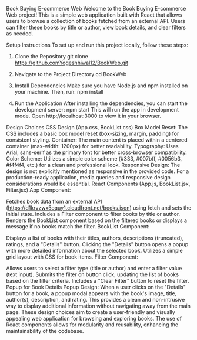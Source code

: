 Book Buying E-commerce Web
Welcome to the Book Buying E-commerce Web project! This is a simple web application built with React that allows users to browse a collection of books fetched from an external API. Users can filter these books by title or author, view book details, and clear filters as needed.

Setup Instructions
To set up and run this project locally, follow these steps:

1. Clone the Repository
   git clone https://github.comYogeshhiwal12/BookWeb.git

2. Navigate to the Project Directory
   cd BookWeb

3. Install Dependencies
   Make sure you have Node.js and npm installed on your machine. Then, run:
   npm install

4. Run the Application
   After installing the dependencies, you can start the development server:
   npm start
   This will run the app in development mode. Open http://localhost:3000 to view it in your browser.

Design Choices
CSS Design (App.css, BookList.css)
Box Model Reset: The CSS includes a basic box model reset (box-sizing, margin, padding) for consistent styling.
Container: The main content is placed within a centered container (max-width: 1200px) for better readability.
Typography: Uses Arial, sans-serif as the primary font for better cross-browser compatibility.
Color Scheme: Utilizes a simple color scheme (#333, #007bff, #0056b3, #f4f4f4, etc.) for a clean and professional look.
Responsive Design: The design is not explicitly mentioned as responsive in the provided code. For a production-ready application, media queries and responsive design considerations would be essential.
React Components (App.js, BookList.jsx, Filter.jsx)
App Component:

Fetches book data from an external API (https://d1krvzwx5oquy1.cloudfront.net/books.json) using fetch and sets the initial state.
Includes a Filter component to filter books by title or author.
Renders the BookList component based on the filtered books or displays a message if no books match the filter.
BookList Component:

Displays a list of books with their titles, authors, descriptions (truncated), ratings, and a "Details" button.
Clicking the "Details" button opens a popup with more detailed information about the selected book.
Utilizes a simple grid layout with CSS for book items.
Filter Component:

Allows users to select a filter type (title or author) and enter a filter value (text input).
Submits the filter on button click, updating the list of books based on the filter criteria.
Includes a "Clear Filter" button to reset the filter.
Popup for Book Details
Popup Design:
When a user clicks on the "Details" button for a book, a popup modal appears with the book's image, title, author(s), description, and rating.
This provides a clean and non-intrusive way to display additional information without navigating away from the main page.
These design choices aim to create a user-friendly and visually appealing web application for browsing and exploring books. The use of React components allows for modularity and reusability, enhancing the maintainability of the codebase.
